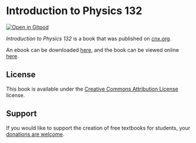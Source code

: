 # Introduction to Physics 132

[![Open in Gitpod](https://gitpod.io/button/open-in-gitpod.svg)](https://gitpod.io/from-referrer/)

_Introduction to Physics 132_ is a book that was published on [cnx.org](https://cnx.org/).

An ebook can be downloaded [here](https://github.com/cnx-user-books/cnxbook-physics-132-textbook-unit-0/releases/latest), and the book can be viewed online [here](https://github.com/cnx-user-books/cnxbook-physics-132-textbook-unit-0/releases/latest).

## License
This book is available under the [Creative Commons Attribution License](./LICENSE) license.

## Support
If you would like to support the creation of free textbooks for students, your [donations are welcome](https://riceconnect.rice.edu/donation/support-openstax-banner).
